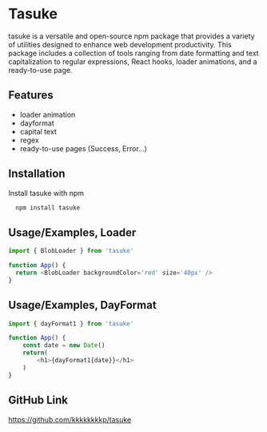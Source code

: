 
# Tasuke

tasuke is a versatile and open-source npm package that provides a variety of utilities designed to enhance web development productivity. This package includes a collection of tools ranging from date formatting and text capitalization to regular expressions, React hooks, loader animations, and a ready-to-use page.



## Features

- loader animation
- dayformat
- capital text
- regex
- ready-to-use pages (Success, Error...)



## Installation

Install tasuke with npm

```bash
  npm install tasuke
```
    
## Usage/Examples, Loader

```javascript
import { BlobLoader } from 'tasuke'

function App() {
  return <BlobLoader backgroundColor='red' size='40px' />
}
```

## Usage/Examples, DayFormat

```javascript
import { dayFormat1 } from 'tasuke'

function App() {
    const date = new Date()
    return(
        <h1>{dayFormat1{date}}</h1>
    )
}
```
## GitHub Link
https://github.com/kkkkkkkkp/tasuke